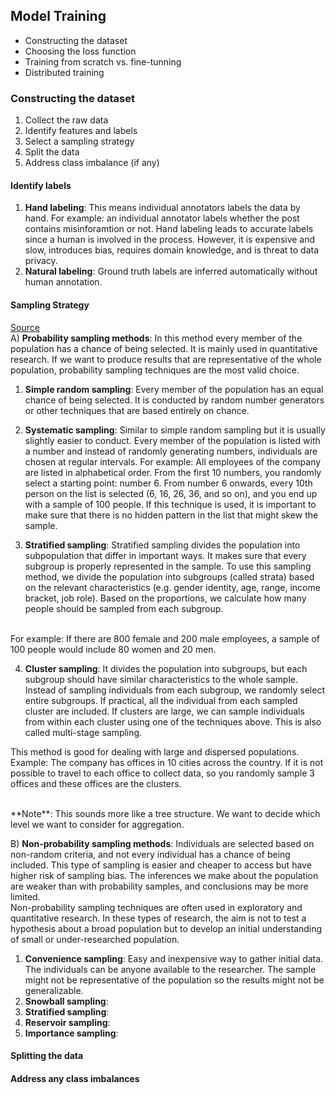 ## Model Training
- Constructing the dataset
- Choosing the loss function
- Training from scratch vs. fine-tunning
- Distributed training

### Constructing the dataset
1) Collect the raw data
2) Identify features and labels
3) Select a sampling strategy
4) Split the data
5) Address class imbalance (if any)


#### Identify labels
1) **Hand labeling**: This means individual annotators labels the data by hand. For example:
an individual annotator labels whether the post contains misinforamtion or not. Hand labeling leads to
accurate labels since a human is involved in the process. However, it is expensive and slow, introduces bias,
requires domain knowledge, and is threat to data privacy.
2) **Natural labeling**: Ground truth labels are inferred automatically without human annotation.

#### Sampling Strategy
[Source](https://www.scribbr.com/methodology/sampling-methods/) <br />
A) **Probability sampling methods**: In this method every member of the population has a chance of being selected. It
is mainly used in quantitative research. If we want to produce results that are representative of the whole population,
probability sampling techniques are the most valid choice.

1) **Simple random sampling**: Every member of the population has an equal chance of being selected. It is conducted by
random number generators or other techniques that are based entirely on chance.

2) **Systematic sampling**: Similar to simple random sampling but it is usually slightly easier to conduct. Every member
of the population is listed with a number and instead of randomly generating numbers, individuals are chosen at regular
intervals. For example: All employees of the company are listed in alphabetical order. From the first 10 numbers, you
randomly select a starting point: number 6. From number 6 onwards, every 10th person on the list is selected (6, 16, 26,
36, and so on), and you end up with a sample of 100 people.
If this technique is used, it is important to make sure that there is no hidden pattern in the list that might skew the
sample.

3) **Stratified sampling**: Stratified sampling divides the population into subpopulation that differ in important ways.
It makes sure that every subgroup is properly represented in the sample. To use this sampling method, we divide the
population into subgroups (called strata) based on the relevant characteristics (e.g. gender identity, age, range,
income bracket, job role). Based on the proportions, we calculate how many people should be sampled from each subgroup.
<br />
For example: If there are 800 female and 200 male employees, a sample of 100 people would include 80 women and 20 men. 


4) **Cluster sampling**: It divides the population into subgroups, but each subgroup should have similar characteristics
to the whole sample. Instead of sampling individuals from each subgroup, we randomly select entire subgroups. If
practical, all the individual from each sampled cluster are included. If clusters are large, we can sample individuals
from within each cluster using one of the techniques above. This is also called multi-stage sampling.

This method is good for dealing with large and dispersed populations. <br />
Example: The company has offices in 10 cities across the country. If it is not possible to travel to each office to
collect data, so you randomly sample 3 offices and these offices are the clusters.

<br />
**Note**: This sounds more like a tree structure. We want to decide which level we want to consider for aggregation.
<br />

B) **Non-probability sampling methods**: Individuals are selected based on non-random criteria, and not every individual
has a chance of being included.
This type of sampling is easier and cheaper to access but have higher risk of sampling bias. The inferences we make
about the population are weaker than with probability samples, and conclusions may be more limited.
<br />
Non-probability sampling techniques are often used in exploratory and quantitative research. In these types of research,
the aim is not to test a hypothesis about a broad population but to develop an initial understanding of small or
under-researched population.

1) **Convenience sampling**: Easy and inexpensive way to gather initial data. The individuals can be anyone available to
the researcher. The sample might not be representative of the population so the results might not be generalizable.
2) **Snowball sampling**:
3) **Stratified sampling**:
4) **Reservoir sampling**:
5) **Importance sampling**:

#### Splitting the data

#### Address any class imbalances
